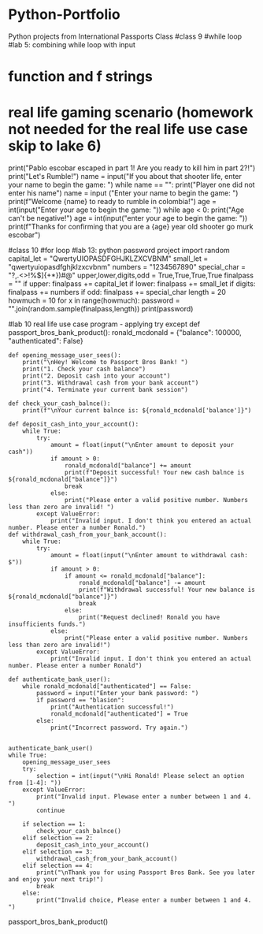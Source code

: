 # Python-Portfolio
Python projects from International Passports Class
#class 9
#while  loop
#lab 5:  combining while loop with input 
# function and f strings
# real life gaming scenario (homework not needed for the real life use case skip to lake 6)
print("Pablo escobar escaped in part 1! Are you ready to kill him in part 2?!")
print("Let's Rumble!")
name = input("If you about that shooter life, enter your name to begin the game: ")
while name == "":
    print("Player one did not enter his name")
    name = input ("Enter your name to begin the game: ") 
print(f"Welcome {name} to ready to rumble in colombia!")
age = int(input("Enter your age to begin the game: "))
while age < 0:
    print("Age can't be negative!")
    age = int(input("enter your age to begin the game: ")) 
print(f"Thanks for confirming that you are a {age} year old shooter go murk escobar") 

#class 10
#for  loop
#lab 13: python password project 
import random
capital_let = "QwertyUIOPASDFGHJKLZXCVBNM"
small_let = "qwertyuiopasdfghjklzxcvbnm"
numbers = "1234567890"
special_char = "?,.<>!%$]{+*})#@"
upper,lower,digits,odd = True,True,True,True
finalpass = ""
if upper:
    finalpass += capital_let
if lower:
    finalpass += small_let
if digits: 
    finalpass += numbers
if odd:
    finalpass += special_char
length = 20
howmuch = 10
for x in range(howmuch):
    password = "".join(random.sample(finalpass,length))
    print(password)

#lab 10 real life use case program - applying try except
def passport_bros_bank_product():
    ronald_mcdonald = {"balance": 100000, "authenticated": False}
    
    def opening_message_user_sees():
        print("\nHey! Welcome to Passport Bros Bank! ")
        print("1. Check your cash balance")
        print("2. Deposit cash into your account")
        print("3. Withdrawal cash from your bank account")
        print("4. Terminate your current bank session")
        
    def check_your_cash_balnce():
        print(f"\nYour current balnce is: ${ronald_mcdonald['balance']}")
        
    def deposit_cash_into_your_account():
        while True:
            try:
                amount = float(input("\nEnter amount to deposit your cash"))
                if amount > 0:
                    ronald_mcdonald["balance"] += amount
                    print(f"Deposit successful! Your new cash balnce is ${ronald_mcdonald["balance"]}")
                    break
                else:
                    print("Please enter a valid positive number. Numbers less than zero are invalid! ")
            except ValueError:
                print("Invalid input. I don't think you entered an actual number. Please enter a number Ronald.")
    def withdrawal_cash_from_your_bank_account():
        while True:
            try:
                amount = float(input("\nEnter amount to withdrawal cash: $"))
                if amount > 0:
                    if amount <= ronald_mcdonald["balance"]:
                        ronald_mcdonald["balance"] -= amount
                        print(f"Withdrawal successful! Your new balance is ${ronald_mcdonald["balance"]}")
                        break
                    else:
                        print("Request declined! Ronald you have insufficients funds.")
                else:
                    print("Please enter a valid positive number. Numbers less than zero are invalid!")
            except ValueError:
                print("Invalid input. I don't think you entered an actual number. Please enter a number Ronald")
                
    def authenticate_bank_user():
        while ronald_mcdonald["authenticated"] == False:
            password = input("Enter your bank password: ")
            if password == "blasion":
                print("Authentication successful!")
                ronald_mcdonald["authenticated"] = True
            else:
                print("Incorrect password. Try again.")
     
                
    authenticate_bank_user()
    while True:
        opening_message_user_sees
        try:
            selection = int(input("\nHi Ronald! Please select an option from [1-4]: "))
        except ValueError:
            print("Invalid input. Plewase enter a number between 1 and 4. ")
            continue
        
        if selection == 1:
            check_your_cash_balnce()
        elif selection == 2:
            deposit_cash_into_your_account()
        elif selection == 3:
            withdrawal_cash_from_your_bank_account()
        elif selection == 4:
            print("\nThank you for using Passport Bros Bank. See you later and enjoy your next trip!")
            break
        else:
            print("Invalid choice, Please enter a number between 1 and 4. ")
            
passport_bros_bank_product()
